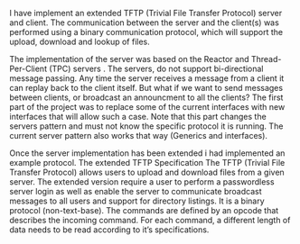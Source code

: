 I have implement an extended TFTP (Trivial File Transfer Protocol)
server and client. The communication between the server and the client(s) was
performed using a binary communication protocol, which will support the upload,
download and lookup of files. 

The implementation of the server was based on the Reactor and Thread-Per-Client
(TPC) servers . The servers, do not support bi-directional message passing.
Any time the server receives a message from a client it can replay back
to the client itself. But what if we want to send messages between clients, or broadcast
an announcment to all the clients?
The first part of the project was to replace some
of the current interfaces with new interfaces that will allow such a case. Note that this
part changes the servers pattern and must not know the specific protocol it is running.
The current server pattern also works that way (Generics and interfaces).

Once the server implementation has been extended i had implemented an
example protocol. The extended TFTP Specification The TFTP (Trivial File Transfer
Protocol) allows users to upload and download files from a given server. 
The extended version require a user to perform a passwordless server login as well as enable the
server to communicate broadcast messages to all users and support for directory listings.
It is a binary protocol (non-text-base). The commands are defined by an opcode that describes
the incoming command. For each command, a different length of data needs to be read
according to it’s specifications. 
